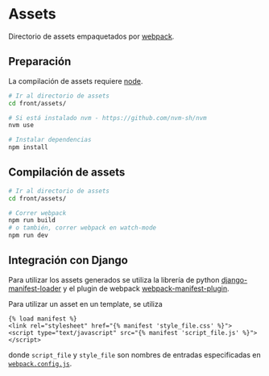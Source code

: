 # Assets

Directorio de assets empaquetados por [webpack][webpack].


## Preparación

La compilación de assets requiere [node][node-dowload].

```bash
# Ir al directorio de assets
cd front/assets/

# Si está instalado nvm - https://github.com/nvm-sh/nvm
nvm use

# Instalar dependencias
npm install
```

## Compilación de assets

```bash
# Ir al directorio de assets
cd front/assets/

# Correr webpack
npm run build
# o también, correr webpack en watch-mode
npm run dev
```

## Integración con Django

Para utilizar los assets generados se utiliza
la librería de python [django-manifest-loader][djm]
y el plugin de webpack [webpack-manifest-plugin][wmp].

Para utilizar un asset en un template, se utiliza

```django
{% load manifest %}
<link rel="stylesheet" href="{% manifest 'style_file.css' %}">
<script type="text/javascript" src="{% manifest 'script_file.js' %}"></script>
```

donde `script_file` y `style_file` son nombres de entradas
especificadas en [`webpack.config.js`](./webpack.config.js).


[node-dowload]: https://nodejs.org/es/download/current/
[webpack]: (https://webpack.js.org/)
[djm]: https://github.com/shonin/django-manifest-loader
[wmp]: https://github.com/shellscape/webpack-manifest-plugin
